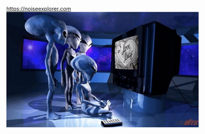 https://noiseexplorer.com
![](https://github.com/nondejus/noiseexplorer.com/blob/main/Radio-signals-in-space-768x461.jpg)

